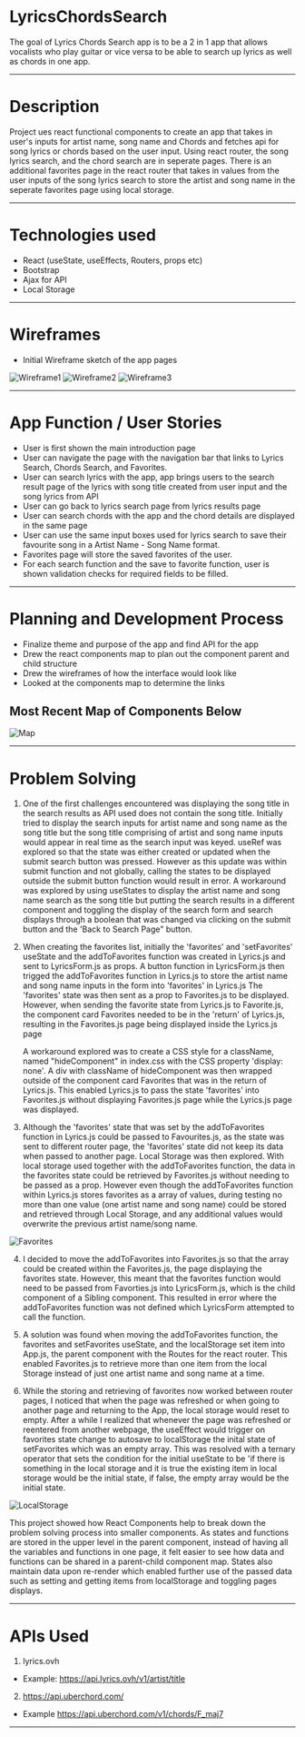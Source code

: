 # LyricsChordsSearch

The goal of Lyrics Chords Search app is to be a 2 in 1 app that allows vocalists who play guitar or vice versa to be able to search up lyrics as well as chords in one app.

---

# Description

Project ues react functional components to create an app that takes in user's inputs for artist name, song name and Chords and fetches api for song lyrics or chords based on the user input.
Using react router, the song lyrics search, and the chord search are in seperate pages. There is an additional favorites page in the react router that takes in values from the user inputs of the song lyrics search to store the artist and song name in the seperate favorites page using local storage.

---

# Technologies used

- React (useState, useEffects, Routers, props etc)
- Bootstrap
- Ajax for API
- Local Storage

---

# Wireframes

- Initial Wireframe sketch of the app pages

![Wireframe1](/LyricsChordSearchApp/Wireframe1.jpg)
![Wireframe2](/LyricsChordSearchApp/Wireframe2.jpg)
![Wireframe3](/LyricsChordSearchApp/Wireframe3.jpg)

---

# App Function / User Stories

- User is first shown the main introduction page
- User can navigate the page with the navigation bar that links to Lyrics Search, Chords Search, and Favorites.
- User can search lyrics with the app, app brings users to the search result page of the lyrics with song title created from user input and the song lyrics from API
- User can go back to lyrics search page from lyrics results page
- User can search chords with the app and the chord details are displayed in the same page
- User can use the same input boxes used for lyrics search to save their favourite song in a Artist Name - Song Name format.
- Favorites page will store the saved favorites of the user.
- For each search function and the save to favorite function, user is shown validation checks for required fields to be filled.

---

# Planning and Development Process

- Finalize theme and purpose of the app and find API for the app
- Drew the react components map to plan out the component parent and child structure
- Drew the wireframes of how the interface would look like
- Looked at the components map to determine the links

## Most Recent Map of Components Below

![Map](/LyricsChordSearchApp/Map.jpg)

---

# Problem Solving

1. One of the first challenges encountered was displaying the song title in the search results as API used does not contain the song title. Initially tried to display the search inputs for artist name and song name as the song title but the song title comprising of artist and song name inputs would appear in real time as the search input was keyed. useRef was explored so that the state was either created or updated when the submit search button was pressed. However as this update was within submit function and not globally, calling the states to be displayed outside the submit button function would result in error. A workaround was explored by using useStates to display the artist name and song name search as the song title but putting the search results in a different component and toggling the display of the search form and search displays through a boolean that was changed via clicking on the submit button and the 'Back to Search Page" button.

2. When creating the favorites list, initially the 'favorites' and 'setFavorites' useState and the addToFavorites function was created in Lyrics.js and sent to LyricsForm.js as props.
   A button function in LyricsForm.js then trigged the addToFavorites function in Lyrics.js to store the artist name and song name inputs in the form into 'favorites' in Lyrics.js
   The 'favorites' state was then sent as a prop to Favorites.js to be displayed. However, when sending the favorite state from Lyrics.js to Favorite.js, the component card Favorites needed to be in the 'return' of Lyrics.js, resulting in the Favorites.js page being displayed inside the Lyrics.js page

   A workaround explored was to create a CSS style for a className, named "hideComponent" in index.css with the CSS property 'display: none'. A div with className of hideComponent was then wrapped outside of the component card Favorites that was in the return of Lyrics.js. This enabled Lyrics.js to pass the state 'favorites' into Favorites.js without displaying Favorites.js page while the Lyrics.js page was displayed.

3. Although the 'favorites' state that was set by the addToFavorites function in Lyrics.js could be passed to Favourites.js, as the state was sent to different router page, the 'favorites' state did not keep its data when passed to another page. Local Storage was then explored. With local storage used together with the addToFavorites function, the data in the favorites state could be retrieved by Favorites.js without needing to be passed as a prop. However even though the addToFavorites function within Lyrics.js stores favorites as a array of values, during testing no more than one value (one artist name and song name) could be stored and retrieved through Local Storage, and any additional values would overwrite the previous artist name/song name.

![Favorites](/LyricsChordSearchApp/FavoritesFunction.jpg)

4. I decided to move the addToFavorites into Favorites.js so that the array could be created within the Favorites.js, the page displaying the favorites state. However, this meant that the favorites function would need to be passed from Favorties.js into LyricsForm.js, which is the child component of a Sibling component. This resulted in error where the addToFavorites function was not defined which LyricsForm attempted to call the function.

5. A solution was found when moving the addToFavorites function, the favorites and setFavorites useState, and the localStorage set item into App.js, the parent component with the Routes for the react router. This enabled Favorites.js to retrieve more than one item from the local Storage instead of just one artist name and song name at a time.

6. While the storing and retrieving of favorites now worked between router pages, I noticed that when the page was refreshed or when going to another page and returning to the App, the local storage would reset to empty. After a while I realized that whenever the page was refreshed or reentered from another webpage, the useEffect would trigger on favorites state change to autosave to localStorage the inital state of setFavorites which was an empty array. This was resolved with a ternary operator that sets the condition for the initial useState to be 'if there is something in the local storage and it is true the existing item in local storage would be the initial state, if false, the empty array would be the initial state.

![LocalStorage](/LyricsChordSearchApp/LocalStorage.jpg)

This project showed how React Components help to break down the problem solving process into smaller components. As states and functions are stored in the upper level in the parent component, instead of having all the variables and functions in one page, it felt easier to see how data and functions can be shared in a parent-child component map. States also maintain data upon re-render which enabled further use of the passed data such as setting and getting items from localStorage and toggling pages displays.

---

# APIs Used

1. lyrics.ovh

- Example: https://api.lyrics.ovh/v1/artist/title

2. https://api.uberchord.com/

- Example https://api.uberchord.com/v1/chords/F_maj7

---

